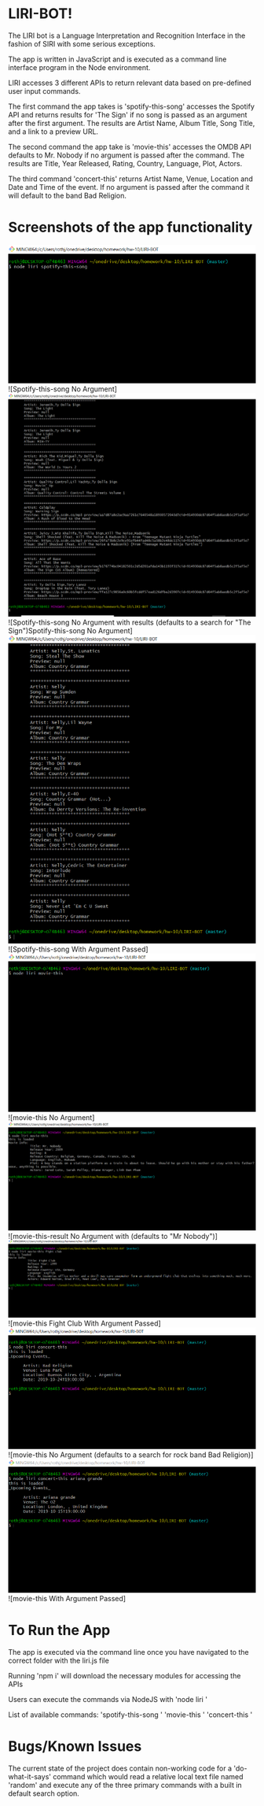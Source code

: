 # LIRI-BOT!

The LIRI bot is a Language Interpretation and Recognition Interface in the fashion of SIRI with some serious exceptions.

The app is written in JavaScript and is executed as a command line interface program in the Node environment. 

LIRI accesses 3 different APIs to return relevant data based on pre-defined user input commands.

The first command the app takes is 'spotify-this-song' accesses the Spotify API and returns results for 'The Sign' if no song is passed as an argument after the first argument.
The results are Artist Name, Album Title, Song Title, and a link to a preview URL.

The second command the app take is 'movie-this' accesses the OMDB API defaults to Mr. Nobody if no argument is passed after the command. The results are Title, Year Released, Rating, Country, Language, Plot, Actors.

The third command 'concert-this' returns Artist Name, Venue, Location and Date and Time of the event. If no argument is passed after the command it will default to the band Bad Religion.

# Screenshots of the app functionality

![Spotify-this-song No Argument](/assets/spotify-this-song.png)
![Spotify-this-song No Argument]
![Spotify-this-song No Argument with results](/assets/spotify-this-song-result.png)
![Spotify-this-song No Argument with results (defaults to a search for "The Sign")Spotify-this-song No Argument]
![Spotify-this-song With Argument Passed](/assets/spotify-this-song-country-grammar.png)
![Spotify-this-song With Argument Passed]
![movie-this No Argument](/assets/movie-this.png)
![movie-this No Argument]
![movie-this-result No Argument with results](/assets/movie-this-result.png)
![movie-this-result No Argument with  (defaults to "Mr Nobody")]
![movie-this Fight Club With Argument Passed](/assets/movie-this-fight-club.png)
![movie-this Fight Club With Argument Passed]
![movie-this No Argument](/assets/concert-this-result-default.png)
![movie-this No Argument (defaults to a search for rock band Bad Religion)]
![movie-this With Argument Passed](/assets/concert-this-result-ariana-grande.png)
![movie-this With Argument Passed]


# To Run the App
The app is executed via the command line once you have navigated to the correct folder with the liri.js file

Running 'npm i' will download the necessary modules for accessing the APIs

Users can execute the commands via NodeJS with 'node liri <command here>'

List of available commands:
'spotify-this-song <string>'
'movie-this <string>'
'concert-this <string>'

# Bugs/Known Issues
The current state of the project does contain non-working code for a 'do-what-it-says' command which would read a relative local text file named 'random' and execute any of the three primary commands with a built in default search option. 

